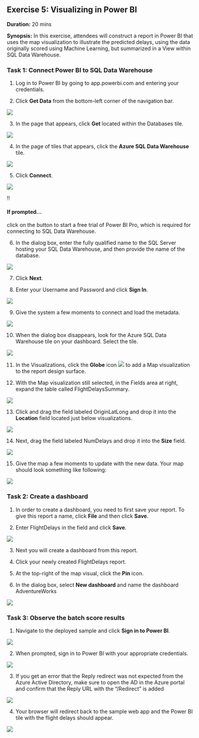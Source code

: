 ## **Exercise 5:** Visualizing in Power BI 

**Duration:** 20 mins

**Synopsis:** In this exercise, attendees will construct a report in Power BI that uses the map visualization to illustrate the predicted delays, using the data originally scored using Machine Learning, but summarized in a View within SQL Data Warehouse.

### **Task 1:** Connect Power BI to SQL Data Warehouse

1.	Log in to Power BI by going to app.powerbi.com and entering your credentials.

2.	Click **Get Data** from the bottom-left corner of the navigation bar.
<img src="../images/pbi_get_data.jpg" class="block"/>

3.	In the page that appears, click **Get** located within the Databases tile.
<img src="../images/pbi_get_databases.jpg" class="block"/>

4.	In the page of tiles that appears, click the **Azure SQL Data Warehouse** tile.
<img src="../images/pbi_adw_tile.jpg" class="block"/>

5.	Click **Connect**.
<img src="../images/pbi_conect.jpg" class="block"/>

!!<h4>If prompted...</h4>click on the button to start a free trial of Power BI Pro, which is required for connecting to SQL Data Warehouse.

6.	In the dialog box, enter the fully qualified name to the SQL Server hosting your SQL Data Warehouse, and then provide the name of the database.
<img src="../images/pbi_adw_server.jpg" class="block"/>

7.	Click **Next**.

8.	Enter your Username and Password and click **Sign In**.
<img src="../images/pbi_adw_enter_login.jpg" class="block"/>

9.	Give the system a few moments to connect and load the metadata.
<img src="../images/pbi_importing_data.jpg" class="block"/>

10.	When the dialog box disappears, look for the Azure SQL Data Warehouse tile on your dashboard. Select the tile.
<img src="../images/pbi_adw_dashboard_tile.jpg" class="block"/>

11.	In the Visualizations, click the **Globe** icon <img src="../images/globe_icon.jpg" class="inline"/> to add a Map visualization to the report design surface.

12.	With the Map visualization still selected, in the Fields area at right, expand the table called FlightDelaysSummary.
<img src="../images/pbi_flightdelayssummary.jpg" class="block"/>

13.	Click and drag the field labeled OriginLatLong and drop it into the **Location** field located just below visualizations.
<img src="../images/pbi_originlatlong.jpg" class="block"/>

14.	Next, drag the field labeled NumDelays and drop it into the **Size** field.
<img src="../images/pbi_numdeplays.jpg" class="block"/>

15.	Give the map a few moments to update with the new data. Your map should look something like following:
<img src="../images/pbi_map.jpg" class="block"/>

### **Task 2:** Create a dashboard

1.	In order to create a dashboard, you need to first save your report. To give this report a name, click **File** and then click **Save**. 

2.	Enter FlightDelays in the field and click **Save**.
<img src="../images/pbi_save_report.jpg" class="block"/>

3.	Next you will create a dashboard from this report. 

4.	Click your newly created FlightDelays report.

5.	At the top-right of the map visual, click the **Pin** icon.

6.	In the dialog box, select **New dashboard** and name the dashboard AdventureWorks
<img src="../images/pbi_pin_to_dashboard.jpg" class="block"/>

### **Task 3:** Observe the batch score results

1.	Navigate to the deployed sample and click **Sign in to Power BI**.
<img src="../images/pbi_signin.jpg" class="block"/>

2.	When prompted, sign in to Power BI with your appropriate credentials.
<img src="../images/pbi_signin_credentials.jpg" class="block"/>

3.	 If you get an error that the Reply redirect was not expected from the Azure Active Directory, make sure to open the AD in the Azure portal and confirm that the Reply URL with the “/Redirect” is added
<img src="../images/pbi_reply_urls.jpg" class="block"/>

4.	 Your browser will redirect back to the sample web app and the Power BI tile with the flight delays should appear.
<img src="../images/pbi_redirect.jpg" class="block"/>
